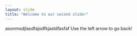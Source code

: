 ```yaml
---
layout: slide
title: "Welcome to our second slide!"
---
```

asonmsdjlasdfajsdfkjasldfasfaf
Use the left arrow to go back!
